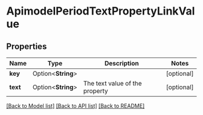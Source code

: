 # ApimodelPeriodTextPropertyLinkValue

## Properties

Name | Type | Description | Notes
------------ | ------------- | ------------- | -------------
**key** | Option<**String**> |  | [optional]
**text** | Option<**String**> | The text value of the property | [optional]

[[Back to Model list]](../README.md#documentation-for-models) [[Back to API list]](../README.md#documentation-for-api-endpoints) [[Back to README]](../README.md)


